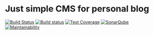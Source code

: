 # Just simple CMS for personal blog 

[![Build Status](https://travis-ci.org/proshin-roman/blog.svg?branch=master)](https://travis-ci.org/proshin-roman/blog)
[![Build status](https://ci.appveyor.com/api/projects/status/82urksyqvrh5m4yp/branch/master?svg=true)](https://ci.appveyor.com/project/proshin-roman/blog/branch/master)
[![Test Coverage](https://codecov.io/gh/proshin-roman/blog/branch/master/graph/badge.svg)](https://codecov.io/gh/proshin-roman/blog)
[![SonarQube](https://img.shields.io/badge/sonar-ok-green.svg)](https://sonarcloud.io/dashboard?id=org.proshin%3Ablog)
[![Maintainability](https://api.codeclimate.com/v1/badges/2f72a719653fc04318c8/maintainability)](https://codeclimate.com/github/proshin-roman/blog/maintainability)
